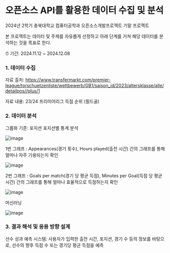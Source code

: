 # 오픈소스 API를 활용한 데이터 수집 및 분석
2024년 2학기 충북대학교 컴퓨터공학과 오픈소스개발프로젝트 기말 프로젝트

본 프로젝트는 데이터 및 주제를 자유롭게 선정하고 아래 단계를 거쳐 해당 데이터를 분석하는 것을 목표로 한다.

⏰ 기간: 2024.11.12 ~ 2024.12.08

### 1. 데이터 수집
자료 출처: https://www.transfermarkt.com/premier-league/torschuetzenliste/wettbewerb/GB1/saison_id/2023/altersklasse/alle/detailpos//plus/1

자료 내용: 23/24 프리미어리그 득점 순위 (필드골)

### 2. 데이터 분석
그룹화 기준: 포지션
포지션별 통계 분석

![image](https://github.com/user-attachments/assets/7292cf5a-a4cc-46aa-8f0b-16f9d0132770)

1번 그래프
: Appearances(경기 횟수), Hours played(출전 시간) 간의 그래프를 통해 얼마나 자주 기용되는지 확인

![image](https://github.com/user-attachments/assets/76386206-9895-4dee-b09e-fa409e6bbc4f)

2번 그래프
: Goals per match(경기 당 평균 득점), Minutes per Goal(득점 당 평균 시간) 간의 그래프를 통해 얼마나 효율적으로 득점하는지 확인

![image](https://github.com/user-attachments/assets/c21a0857-d86d-4784-959f-541fe748736f)

머신러닝

![image](https://github.com/user-attachments/assets/55f41435-6e8c-4262-8dc3-d957e8f6764a)

### 3. 결과 해석 및 응용 방향 설계
선수 성과 예측 시스템: 사용자가 입력한 출전 시간, 포지션, 경기 수 등의 정보를 바탕으로, 선수의 향후 득점 수 또는 경기당 평균 득점을 예측
